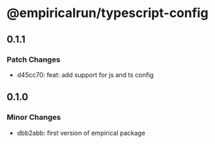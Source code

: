 # @empiricalrun/typescript-config

## 0.1.1

### Patch Changes

- d45cc70: feat: add support for js and ts config

## 0.1.0

### Minor Changes

- dbb2abb: first version of empirical package
